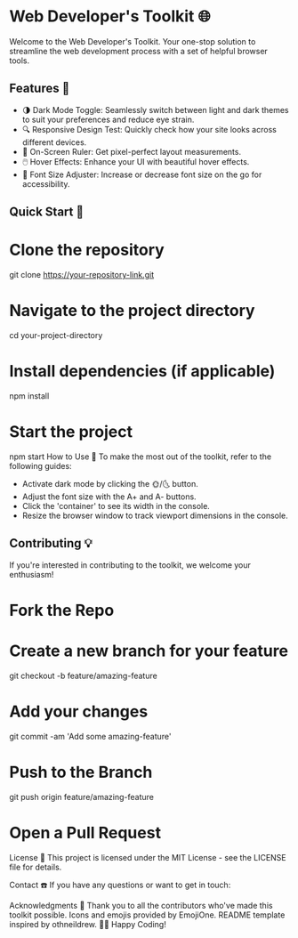 # Web Developer's Toolkit 🌐

Welcome to the Web Developer's Toolkit. Your one-stop solution to streamline the web development process with a set of helpful browser tools.

## Features 🚀

- 🌗 Dark Mode Toggle: Seamlessly switch between light and dark themes to suit your preferences and reduce eye strain.
- 🔍 Responsive Design Test: Quickly check how your site looks across different devices.
- 📐 On-Screen Ruler: Get pixel-perfect layout measurements.
- 🖱️ Hover Effects: Enhance your UI with beautiful hover effects.
- 📏 Font Size Adjuster: Increase or decrease font size on the go for accessibility.

## Quick Start 🏁

# Clone the repository
git clone https://your-repository-link.git

# Navigate to the project directory
cd your-project-directory

# Install dependencies (if applicable)
npm install

# Start the project
npm start
How to Use 📘
To make the most out of the toolkit, refer to the following guides:

- Activate dark mode by clicking the 🌞/🌜 button.
- Adjust the font size with the A+ and A- buttons.
- Click the 'container' to see its width in the console.
- Resize the browser window to track viewport dimensions in the console.

## Contributing 💡
If you're interested in contributing to the toolkit, we welcome your enthusiasm!

# Fork the Repo
# Create a new branch for your feature
git checkout -b feature/amazing-feature

# Add your changes
git commit -am 'Add some amazing-feature'

# Push to the Branch
git push origin feature/amazing-feature

# Open a Pull Request
License 📝
This project is licensed under the MIT License - see the LICENSE file for details.

Contact ☎️
If you have any questions or want to get in touch:

Acknowledgments 🎉
Thank you to all the contributors who've made this toolkit possible.
Icons and emojis provided by EmojiOne.
README template inspired by othneildrew.
👨‍💻 Happy Coding!